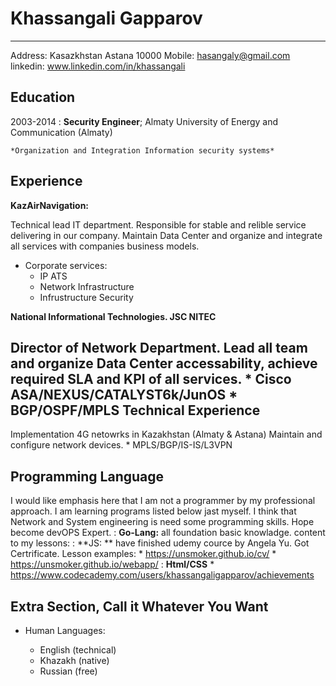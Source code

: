 Khassangali Gapparov
============

-------------------     ----------------------------
Address: Kasazkhstan Astana 10000
Mobile: hasangaly@gmail.com
linkedin: www.linkedin.com/in/khassangali

Education
---------

2003-2014
:   **Security Engineer**; Almaty University of Energy and Communication (Almaty)

    *Organization and Integration Information security systems*


Experience
----------

**KazAirNavigation:**

Technical lead IT department. Responsible for stable and relible service 
delivering in our company. Maintain Data Center and organize and integrate 
all services with companies business models. 

* Corporate services: 
	* IP ATS
	* Network Infrastructure 
	* Infrustructure Security

**National Informational Technologies. JSC NITEC**

Director of Network Department. Lead all team and organize Data Center 
accessability, achieve required SLA and KPI of all services.
	* Cisco ASA/NEXUS/CATALYST6k/JunOS
	* BGP/OSPF/MPLS
Technical Experience
--------------------

Implementation 4G netowrks in Kazakhstan (Almaty & Astana) 
   Maintain and configure network devices.
 	* MPLS/BGP/IS-IS/L3VPN


Programming Language
--------------------

I would like emphasis here that I am not a programmer by my professional 
approach. I am learning programs listed below jast myself. I think that 
Network and System engineering is need some programming skills. Hope become 
devOPS Expert. 
:   **Go-Lang:** all foundation basic knowladge. 
    content to my lessons:
:   **JS: ** have finished udemy cource by Angela Yu. Got Certrificate. 
    Lesson examples:
	* https://unsmoker.github.io/cv/
	* https://unsmoker.github.io/webapp/
:  **Html/CSS**
	* https://www.codecademy.com/users/khassangaligapparov/achievements

Extra Section, Call it Whatever You Want
----------------------------------------

* Human Languages:
	
     * English (technical)
     * Khazakh (native)
     * Russian (free)



